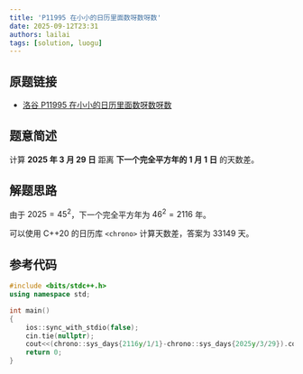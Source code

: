 ```yaml
---
title: 'P11995 在小小的日历里面数呀数呀数'
date: 2025-09-12T23:31
authors: lailai
tags: [solution, luogu]
---
```


## 原题链接

- [洛谷 P11995 在小小的日历里面数呀数呀数](https://www.luogu.com.cn/problem/P11995)

<!-- truncate -->

## 题意简述

计算 **2025 年 3 月 29 日** 距离 **下一个完全平方年的 1 月 1 日** 的天数差。

## 解题思路

由于 $2025=45^2$，下一个完全平方年为 $46^2=2116$ 年。

可以使用 C++20 的日历库 `<chrono>` 计算天数差，答案为 $33149$ 天。

## 参考代码

```cpp
#include <bits/stdc++.h>
using namespace std;

int main()
{
	ios::sync_with_stdio(false);
	cin.tie(nullptr);
	cout<<(chrono::sys_days{2116y/1/1}-chrono::sys_days{2025y/3/29}).count()<<'\n';
	return 0;
}
```

